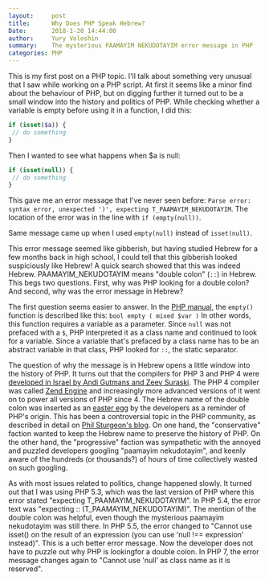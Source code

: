 ```yaml
---
layout:     post
title:      Why Does PHP Speak Hebrew? 
Date:       2018-1-20 14:44:00
author:     Yury Voloshin
summary:    The mysterious PAAMAYIM NEKUDOTAYIM error message in PHP
categories: PHP
---
```

This is my first post on a PHP topic. I'll talk about something very unusual that I saw while working on a PHP script. At first it seems like a minor find about the behaviour of PHP, but on digging further it turned out to be a small window into the history and politics of PHP. While checking whether a variable is empty before using it in a function, I did this:

```php
if (isset($a)) {
 // do something
}
```

Then I wanted to see what happens when $a is null:

```php
if (isset(null)) {
 // do something
}
```

This gave me an error message that I've never seen before:
`Parse error:  syntax error, unexpected ')', expecting T_PAAMAYIM_NEKUDOTAYIM`. The location of the error was in the line with `if (empty(null))`.

Same message came up when I used `empty(null)` instead of `isset(null)`.

This error message seemed like gibberish, but having studied Hebrew for a few months back in high school, I could tell that this gibberish looked suspiciously like Hebrew! A quick search showed that this was indeed Hebrew. PAAMAYIM_NEKUDOTAYIM means "double colon" (`::`) in Hebrew. This begs two questions. First, why was PHP looking for a double colon? And second, why was the error message in Hebrew?

The first question seems easier to answer. In the [PHP manual](http://php.net/manual/en/function.empty.php), the `empty()` function is described like this:
`bool empty ( mixed $var )`
 In other words, this function requires a variable as a parameter. Since `null` was not prefaced with a `$`, PHP interpreted it as a class name and continued to look for a variable. Since a variable that's prefaced by a class name has to be an abstract variable in that class, PHP looked for `::`, the static separator. 

The question of why the message is in Hebrew opens a little window into the history of PHP. It turns out that the compilers for PHP 3 and PHP 4 were [developed in Israel by Andi Gutmans and Zeev Suraski](https://en.wikipedia.org/wiki/Zend_Technologies). The PHP 4 compiler was called [Zend Engine](https://en.wikipedia.org/wiki/Zend_Engine) and increasingly more advanced versions of it went on to power all versions of PHP since 4. The Hebrew name of the double colon was inserted as an [easter egg](https://en.wikipedia.org/wiki/Easter_egg_(media)) by the developers as a reminder of PHP's origin. This has been a controversial topic  in the PHP community, as described in detail on [Phil Sturgeon's blog](https://philsturgeon.uk/php/2013/09/09/t-paamayim-nekudotayim-v-sanity/). On one hand, the "conservative" faction wanted to keep the Hebrew name to preserve the history of PHP. On the other hand, the "progressive" faction was sympathetic with the annoyed and puzzled developers googling "paamayim nekudotayim", and keenly aware of the hundreds (or thousands?) of hours of time collectively wasted on such googling. 

As with most issues related to politics, change happened slowly. It turned out that I was using PHP 5.3, which was the last version of PHP where this error stated "expecting T_PAAMAYIM_NEKUDOTAYIM". In PHP 5.4, the error text was "expecting :: (T_PAAMAYIM_NEKUDOTAYIM)". The mention of the double colon was helpful, even though the mysterious paamayim nekudotayim was still there. In PHP 5.5, the error changed to "Cannot use isset() on the result of an expression (you can use 'null !== expression' instead)". This is a uch better error message. Now the developer does not have to puzzle out why PHP is lookingfor a double colon. In PHP 7, the error message changes again to "Cannot use 'null' as class name as it is reserved". 
